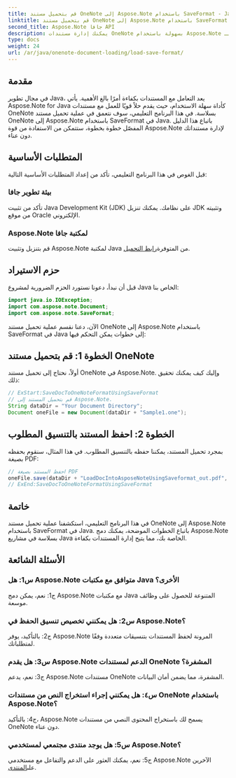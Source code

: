 ```yaml
---
title: قم بتحميل مستند OneNote إلى Aspose.Note باستخدام SaveFormat - Java
linktitle: قم بتحميل مستند OneNote إلى Aspose.Note باستخدام SaveFormat - Java
second_title: Aspose.Note جافا API
description: يمكنك إدارة مستندات OneNote بسهولة باستخدام Aspose.Note لـ Java باستخدام SaveFormat. قم بتحسين قدرات التعامل مع مستندات Java لديك بسلاسة باستخدام Aspose.Note.
type: docs
weight: 24
url: /ar/java/onenote-document-loading/load-save-format/
---
```

## مقدمة

في مجال تطوير Java، يعد التعامل مع المستندات بكفاءة أمرًا بالغ الأهمية. يأتي Aspose.Note for Java كأداة سهلة الاستخدام، حيث يقدم حلاً قويًا للعمل مع مستندات OneNote بسلاسة. في هذا البرنامج التعليمي، سوف نتعمق في عملية تحميل مستند OneNote إلى Aspose.Note باستخدام SaveFormat في Java. باتباع هذا الدليل المفصّل خطوة بخطوة، ستتمكن من الاستفادة من قوة Aspose.Note لإدارة مستنداتك دون عناء.

## المتطلبات الأساسية

قبل الغوص في هذا البرنامج التعليمي، تأكد من إعداد المتطلبات الأساسية التالية:

### بيئة تطوير جافا

تأكد من تثبيت Java Development Kit (JDK) على نظامك. يمكنك تنزيل JDK وتثبيته من موقع Oracle الإلكتروني.

### Aspose.Note لمكتبة جافا

 قم بتنزيل وتثبيت Aspose.Note لمكتبة Java من المتوفرة[رابط التحميل](https://releases.aspose.com/note/java/).

## حزم الاستيراد

قبل أن نبدأ، دعونا نستورد الحزم الضرورية لمشروع Java الخاص بنا:

```java
import java.io.IOException;
import com.aspose.note.Document;
import com.aspose.note.SaveFormat;
```

الآن، دعنا نقسم عملية تحميل مستند OneNote إلى Aspose.Note باستخدام SaveFormat في Java إلى خطوات يمكن التحكم فيها:

## الخطوة 1: قم بتحميل مستند OneNote

أولاً، نحتاج إلى تحميل مستند OneNote في Aspose.Note. وإليك كيف يمكنك تحقيق ذلك:

```java
// ExStart:SaveDocToOneNoteFormatUsingSaveFormat
// قم بتحميل المستند إلى Aspose.Note.
String dataDir = "Your Document Directory";
Document oneFile = new Document(dataDir + "Sample1.one");
```

## الخطوة 2: احفظ المستند بالتنسيق المطلوب

بمجرد تحميل المستند، يمكننا حفظه بالتنسيق المطلوب. في هذا المثال، سنقوم بحفظه بصيغة PDF:

```java
// احفظ المستند بصيغة PDF
oneFile.save(dataDir + "LoadDocIntoAsposeNoteUsingSaveformat_out.pdf", SaveFormat.Pdf);
// ExEnd:SaveDocToOneNoteFormatUsingSaveFormat
```

## خاتمة

في هذا البرنامج التعليمي، استكشفنا عملية تحميل مستند OneNote إلى Aspose.Note باستخدام SaveFormat في Java. باتباع الخطوات الموضحة، يمكنك دمج Aspose.Note بسلاسة في مشاريع Java الخاصة بك، مما يتيح إدارة المستندات بكفاءة.

## الأسئلة الشائعة

### س1: هل Aspose.Note متوافق مع مكتبات Java الأخرى؟

ج1: نعم، يمكن دمج Aspose.Note مع مكتبات Java المتنوعة للحصول على وظائف موسعة.

### س2: هل يمكنني تخصيص تنسيق الحفظ في Aspose.Note؟

ج2: بالتأكيد، يوفر Aspose.Note المرونة لحفظ المستندات بتنسيقات متعددة وفقًا لمتطلباتك.

### س3: هل يقدم Aspose.Note الدعم لمستندات OneNote المشفرة؟

ج3: نعم، يدعم Aspose.Note مستندات OneNote المشفرة، مما يضمن أمان البيانات.

### س٤: هل يمكنني إجراء استخراج النص من مستندات OneNote باستخدام Aspose.Note؟

ج4: بالتأكيد، Aspose.Note يسمح لك باستخراج المحتوى النصي من مستندات OneNote دون عناء.

### س5: هل يوجد منتدى مجتمعي لمستخدمي Aspose.Note؟

 ج5: نعم، يمكنك العثور على الدعم والتفاعل مع مستخدمي Aspose.Note الآخرين على[المنتدى](https://forum.aspose.com/c/note/28).